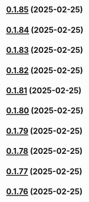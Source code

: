 ## [0.1.85](https://github.com/binary-braids/terraform-oracle/compare/v0.1.84...v0.1.85) (2025-02-25)



## [0.1.84](https://github.com/binary-braids/terraform-oracle/compare/v0.1.83...v0.1.84) (2025-02-25)



## [0.1.83](https://github.com/binary-braids/terraform-oracle/compare/v0.1.82...v0.1.83) (2025-02-25)



## [0.1.82](https://github.com/binary-braids/terraform-oracle/compare/v0.1.81...v0.1.82) (2025-02-25)



## [0.1.81](https://github.com/binary-braids/terraform-oracle/compare/v0.1.80...v0.1.81) (2025-02-25)



## [0.1.80](https://github.com/binary-braids/terraform-oracle/compare/v0.1.79...v0.1.80) (2025-02-25)



## [0.1.79](https://github.com/binary-braids/terraform-oracle/compare/v0.1.78...v0.1.79) (2025-02-25)



## [0.1.78](https://github.com/binary-braids/terraform-oracle/compare/v0.1.77...v0.1.78) (2025-02-25)



## [0.1.77](https://github.com/binary-braids/terraform-oracle/compare/v0.1.76...v0.1.77) (2025-02-25)



## [0.1.76](https://github.com/binary-braids/terraform-oracle/compare/v0.1.75...v0.1.76) (2025-02-25)



